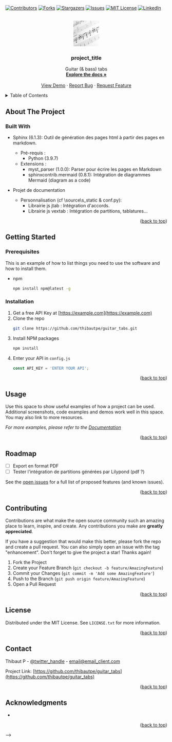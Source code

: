 <!-- Improved compatibility of back to top link: See: https://github.com/othneildrew/Best-README-Template/pull/73 -->
<a name="readme-top"></a>



<!-- PROJECT SHIELDS -->
<!--
*** I'm using markdown "reference style" links for readability.
*** Reference links are enclosed in brackets [ ] instead of parentheses ( ).
*** See the bottom of this document for the declaration of the reference variables
*** for contributors-url, forks-url, etc. This is an optional, concise syntax you may use.
*** https://www.markdownguide.org/basic-syntax/#reference-style-links
-->
[![Contributors][contributors-shield]][contributors-url]
[![Forks][forks-shield]][forks-url]
[![Stargazers][stars-shield]][stars-url]
[![Issues][issues-shield]][issues-url]
[![MIT License][license-shield]][license-url]
[![LinkedIn][linkedin-shield]][linkedin-url]



<!-- PROJECT LOGO -->
<br />
<div align="center">
  <a href="https://github.com/thibautpe/guitar_tabs">
    <img src="images/logo.png" alt="Logo" width="80" height="80">
  </a>

<h3 align="center">project_title</h3>

  <p align="center">
    Guitar (& bass) tabs
    <br />
    <a href="https://github.com/thibautpe/guitar_tabs"><strong>Explore the docs »</strong></a>
    <br />
    <br />
    <a href="https://github.com/thibautpe/guitar_tabs">View Demo</a>
    ·
    <a href="https://github.com/thibautpe/guitar_tabs/issues">Report Bug</a>
    ·
    <a href="https://github.com/thibautpe/guitar_tabs/issues">Request Feature</a>
  </p>
</div>



<!-- TABLE OF CONTENTS -->
<details>
  <summary>Table of Contents</summary>
  <ol>
    <li>
      <a href="#about-the-project">About The Project</a>
      <ul>
        <li><a href="#built-with">Built With</a></li>
      </ul>
    </li>
    <li>
      <a href="#getting-started">Getting Started</a>
      <ul>
        <li><a href="#prerequisites">Prerequisites</a></li>
        <li><a href="#installation">Installation</a></li>
      </ul>
    </li>
    <li><a href="#usage">Usage</a></li>
    <li><a href="#roadmap">Roadmap</a></li>
    <li><a href="#contributing">Contributing</a></li>
    <li><a href="#license">License</a></li>
    <li><a href="#contact">Contact</a></li>
    <li><a href="#acknowledgments">Acknowledgments</a></li>
  </ol>
</details>



<!-- ABOUT THE PROJECT -->
## About The Project

### Built With

* Sphinx (6.1.3): Outil de génération des pages html à partir des pages en markdown.
  + Pré-requis : 
      + Python (3.9.7)
  + Extensions : 
      + myst_parser (1.0.0): Parser pour écrire les pages en Markdown
      + sphinxcontrib.mermaid (0.8.1): Intégration de diagrammes Mermaid (diagram as a code)


* Projet de documentation
  + Personnalisation (cf \source\s_static & conf.py):
    +  Librairie js jtab : Intégration d'accords. 
    +  Librairie js vextab : Intégration de partitions, tablatures... 


<p align="right">(<a href="#readme-top">back to top</a>)</p>



<!-- GETTING STARTED -->
## Getting Started

### Prerequisites

This is an example of how to list things you need to use the software and how to install them.
* npm
  ```sh
  npm install npm@latest -g
  ```

### Installation

1. Get a free API Key at [https://example.com](https://example.com)
2. Clone the repo
   ```sh
   git clone https://github.com/thibautpe/guitar_tabs.git
   ```
3. Install NPM packages
   ```sh
   npm install
   ```
4. Enter your API in `config.js`
   ```js
   const API_KEY = 'ENTER YOUR API';
   ```

<p align="right">(<a href="#readme-top">back to top</a>)</p>



<!-- USAGE EXAMPLES -->
## Usage

Use this space to show useful examples of how a project can be used. Additional screenshots, code examples and demos work well in this space. You may also link to more resources.

_For more examples, please refer to the [Documentation](https://example.com)_

<p align="right">(<a href="#readme-top">back to top</a>)</p>



<!-- ROADMAP -->
## Roadmap

- [ ] Export en format PDF
- [ ] Tester l'intégration de partitions générées par Lilypond (pdf ?)

See the [open issues](https://github.com/thibautpe/guitar_tabs/issues) for a full list of proposed features (and known issues).

<p align="right">(<a href="#readme-top">back to top</a>)</p>



<!-- CONTRIBUTING -->
## Contributing

Contributions are what make the open source community such an amazing place to learn, inspire, and create. Any contributions you make are **greatly appreciated**.

If you have a suggestion that would make this better, please fork the repo and create a pull request. You can also simply open an issue with the tag "enhancement".
Don't forget to give the project a star! Thanks again!

1. Fork the Project
2. Create your Feature Branch (`git checkout -b feature/AmazingFeature`)
3. Commit your Changes (`git commit -m 'Add some AmazingFeature'`)
4. Push to the Branch (`git push origin feature/AmazingFeature`)
5. Open a Pull Request

<p align="right">(<a href="#readme-top">back to top</a>)</p>



<!-- LICENSE -->
## License

Distributed under the MIT License. See `LICENSE.txt` for more information.

<p align="right">(<a href="#readme-top">back to top</a>)</p>



<!-- CONTACT -->
## Contact

Thibaut P - [@twitter_handle](https://twitter.com/twitter_handle) - email@email_client.com

Project Link: [https://github.com/thibautpe/guitar_tabs](https://github.com/thibautpe/guitar_tabs)

<p align="right">(<a href="#readme-top">back to top</a>)</p>



<!-- ACKNOWLEDGMENTS -->
## Acknowledgments

* []()

<p align="right">(<a href="#readme-top">back to top</a>)</p>

-->

<!-- MARKDOWN LINKS & IMAGES -->
<!-- https://www.markdownguide.org/basic-syntax/#reference-style-links -->
[contributors-shield]: https://img.shields.io/github/contributors/thibautpe/guitar_tabs.svg?style=for-the-badge
[contributors-url]: https://github.com/thibautpe/guitar_tabs/graphs/contributors
[forks-shield]: https://img.shields.io/github/forks/thibautpe/guitar_tabs.svg?style=for-the-badge
[forks-url]: https://github.com/thibautpe/guitar_tabs/network/members
[stars-shield]: https://img.shields.io/github/stars/thibautpe/guitar_tabs.svg?style=for-the-badge
[stars-url]: https://github.com/thibautpe/guitar_tabs/stargazers
[issues-shield]: https://img.shields.io/github/issues/thibautpe/guitar_tabs.svg?style=for-the-badge
[issues-url]: https://github.com/thibautpe/guitar_tabs/issues
[license-shield]: https://img.shields.io/github/license/thibautpe/guitar_tabs.svg?style=for-the-badge
[license-url]: https://github.com/thibautpe/guitar_tabs/blob/master/LICENSE.txt
[linkedin-shield]: https://img.shields.io/badge/-LinkedIn-black.svg?style=for-the-badge&logo=linkedin&colorB=555
[linkedin-url]: https://linkedin.com/in/linkedin_username
